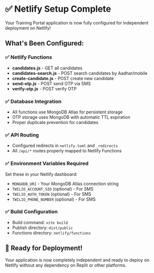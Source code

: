 # ✅ Netlify Setup Complete

Your Training Portal application is now fully configured for independent deployment on Netlify! 

## What's Been Configured:

### ✅ Netlify Functions
- **candidates.js** - GET all candidates
- **candidates-search.js** - POST search candidates by Aadhar/mobile
- **create-candidate.js** - POST create new candidate
- **send-otp.js** - POST send OTP via SMS
- **verify-otp.js** - POST verify OTP

### ✅ Database Integration
- All functions use MongoDB Atlas for persistent storage
- OTP storage uses MongoDB with automatic TTL expiration
- Proper duplicate prevention for candidates

### ✅ API Routing
- Configured redirects in `netlify.toml` and `_redirects`
- All `/api/*` routes properly mapped to Netlify Functions

### ✅ Environment Variables Required
Set these in your Netlify dashboard:
- `MONGODB_URI` - Your MongoDB Atlas connection string
- `TWILIO_ACCOUNT_SID` (optional) - For SMS
- `TWILIO_AUTH_TOKEN` (optional) - For SMS  
- `TWILIO_PHONE_NUMBER` (optional) - For SMS

### ✅ Build Configuration
- Build command: `vite build`
- Publish directory: `dist/public`
- Functions directory: `netlify/functions`

## 🚀 Ready for Deployment!

Your application is now completely independent and ready to deploy on Netlify without any dependency on Replit or other platforms.